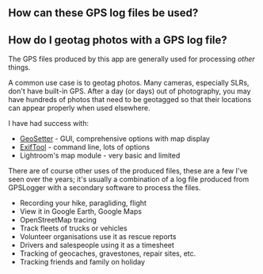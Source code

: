 ## How can these GPS log files be used?
## How do I geotag photos with a GPS log file?

The GPS files produced by this app are generally used for processing *other* things.  

A common use case is to geotag photos.  Many cameras, especially SLRs, don't have built-in GPS.  After a day (or days) out of photography, you may have hundreds of photos that need to be geotagged so that their locations can appear properly when used elsewhere.  

I have had success with:

* [GeoSetter](http://www.geosetter.de/en/) - GUI, comprehensive options with map display
* [ExifTool](http://askubuntu.com/questions/599395/how-can-i-batch-tag-several-hundred-photos-with-separately-recorded-gps-data) - command line, lots of options
* Lightroom's map module - very basic and limited


 There are of course other uses of the produced files, these are a few I've seen over the years; it's usually a combination of a log file produced from GPSLogger with a secondary software to process the files.  
 
  - Recording your hike, paragliding, flight
  - View it in Google Earth, Google Maps
  - OpenStreetMap tracing
  - Track fleets of trucks or vehicles
  - Volunteer organisations use it as rescue reports
  - Drivers and salespeople using it as a timesheet
  - Tracking of geocaches, gravestones, repair sites, etc.
  - Tracking friends and family on holiday



